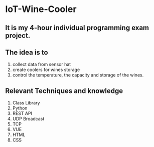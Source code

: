 # IoT-Wine-Cooler

## It is my 4-hour individual programming exam project.

## The idea is to 
1) collect data from sensor hat 
2) create coolers for wines storage 
3) control the temperature, the capacity and storage of the wines. 

## Relevant Techniques and knowledge 
1) Class Library  
2) Python
3) REST API
4) UDP Broadcast
5) TCP 
6) VUE
7) HTML
8) CSS


